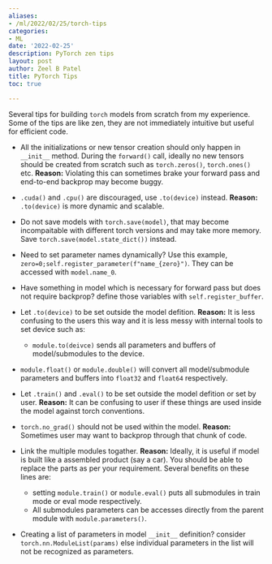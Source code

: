 ```yaml
---
aliases:
- /ml/2022/02/25/torch-tips
categories:
- ML
date: '2022-02-25'
description: PyTorch zen tips
layout: post
author: Zeel B Patel
title: PyTorch Tips
toc: true

---
```


Several tips for building `torch` models from scratch from my experience. Some of the tips are like zen, they are not immediately intuitive but useful for efficient code.

* All the initializations or new tensor creation should only happen in `__init__` method. During the `forward()` call, ideally no new tensors should be created from scratch such as `torch.zeros()`, `torch.ones()` etc.
**Reason:** Violating this can sometimes brake your forward pass and end-to-end backprop may become buggy.

* `.cuda()` and `.cpu()` are discouraged, use `.to(device)` instead.
**Reason:** `.to(device)` is more dynamic and scalable.

* Do not save models with `torch.save(model)`, that may become incompaitable with different torch versions and may take more memory. Save `torch.save(model.state_dict())` instead.

* Need to set parameter names dynamically? Use this example, `zero=0;self.register_parameter(f"name_{zero}")`. They can be accessed with `model.name_0`.

* Have something in model which is necessary for forward pass but does not require backprop? define those variables with `self.register_buffer`.

* Let `.to(device)` to be set outside the model defition.
**Reason:** It is less confusing to the users this way and it is less messy with internal tools to set device such as:
    * `module.to(deivce)` sends all parameters and buffers of model/submodules to the device.

* `module.float()` or `module.double()` will convert all model/submodule parameters and buffers into `float32` and `float64` respectively.

* Let `.train()` and `.eval()` to be set outside the model defition or set by user. 
**Reason:** It can be confusing to user if these things are used inside the model against torch conventions.

* `torch.no_grad()` should not be used within the model.
**Reason:** Sometimes user may want to backprop through that chunk of code. 

* Link the multiple modules togather.
**Reason:** Ideally, it is useful if model is built like a assembled product (say a car). You should be able to replace the parts as per your requirement. Several benefits on these lines are:
    * setting `module.train()` or `module.eval()` puts all submodules in train mode or eval mode respectively.
    * All submodules parameters can be accesses directly from the parent module with `module.parameters()`.

* Creating a list of parameters in model `__init__` definition? consider `torch.nn.ModuleList(params)` else individual parameters in the list will not be recognized as parameters.
